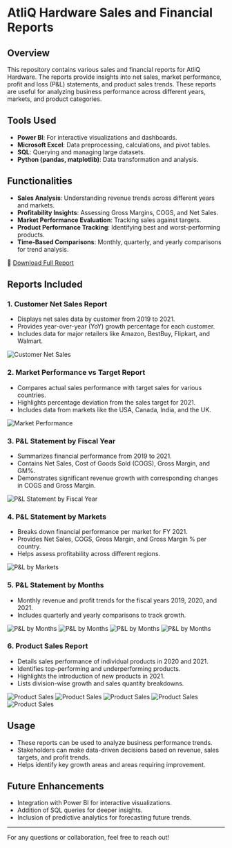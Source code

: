# AtliQ Hardware Sales and Financial Reports

## Overview
This repository contains various sales and financial reports for AtliQ Hardware. The reports provide insights into net sales, market performance, profit and loss (P&L) statements, and product sales trends. These reports are useful for analyzing business performance across different years, markets, and product categories.

## Tools Used
- **Power BI**: For interactive visualizations and dashboards.
- **Microsoft Excel**: Data preprocessing, calculations, and pivot tables.
- **SQL**: Querying and managing large datasets.
- **Python (pandas, matplotlib)**: Data transformation and analysis.

## Functionalities
- **Sales Analysis**: Understanding revenue trends across different years and markets.
- **Profitability Insights**: Assessing Gross Margins, COGS, and Net Sales.
- **Market Performance Evaluation**: Tracking sales against targets.
- **Product Performance Tracking**: Identifying best and worst-performing products.
- **Time-Based Comparisons**: Monthly, quarterly, and yearly comparisons for trend analysis.

📄 [Download Full Report](sandbox:/mnt/dataAtliQ_Hardware_Reports.pdf)

## Reports Included

### 1. **Customer Net Sales Report**
   - Displays net sales data by customer from 2019 to 2021.
   - Provides year-over-year (YoY) growth percentage for each customer.
   - Includes data for major retailers like Amazon, BestBuy, Flipkart, and Walmart.

   ![Customer Net Sales](images/customer_net_sales_report_page_1.png)

### 2. **Market Performance vs Target Report**
   - Compares actual sales performance with target sales for various countries.
   - Highlights percentage deviation from the sales target for 2021.
   - Includes data from markets like the USA, Canada, India, and the UK.

   ![Market Performance](images/market_perf_vs_target_report_page_1.png)

### 3. **P&L Statement by Fiscal Year**
   - Summarizes financial performance from 2019 to 2021.
   - Contains Net Sales, Cost of Goods Sold (COGS), Gross Margin, and GM%.
   - Demonstrates significant revenue growth with corresponding changes in COGS and Gross Margin.

   ![P&L Statement by Fiscal Year](images/P&L_Statement_by_Fiscal_Year_page_1.png)

### 4. **P&L Statement by Markets**
   - Breaks down financial performance per market for FY 2021.
   - Provides Net Sales, COGS, Gross Margin, and Gross Margin % per country.
   - Helps assess profitability across different regions.

   ![P&L by Markets](images/P&L_Statement_by_Markets_page_1.png)

### 5. **P&L Statement by Months**
   - Monthly revenue and profit trends for the fiscal years 2019, 2020, and 2021.
   - Includes quarterly and yearly comparisons to track growth.

   ![P&L by Months](images/P&L_Statement_by_Months_page_1.png)
   ![P&L by Months](images/P&L_Statement_by_Months_page_2.png)
   ![P&L by Months](images/P&L_Statement_by_Months_page_3.png)
   ![P&L by Months](images/P&L_Statement_by_Months_page_4.png)

### 6. **Product Sales Report**
   - Details sales performance of individual products in 2020 and 2021.
   - Identifies top-performing and underperforming products.
   - Highlights the introduction of new products in 2021.
   - Lists division-wise growth and sales quantity breakdowns.

   ![Product Sales](images/pr_sol_page_1.png)
   ![Product Sales](images/pr_sol_page_2.png)
   ![Product Sales](images/pr_sol_page_3.png)
   ![Product Sales](images/pr_sol_page_4.png)
   ![Product Sales](images/pr_sol_page_5.png)

## Usage
- These reports can be used to analyze business performance trends.
- Stakeholders can make data-driven decisions based on revenue, sales targets, and profit trends.
- Helps identify key growth areas and areas requiring improvement.

## Future Enhancements
- Integration with Power BI for interactive visualizations.
- Addition of SQL queries for deeper insights.
- Inclusion of predictive analytics for forecasting future trends.

---
For any questions or collaboration, feel free to reach out!
